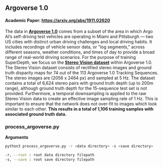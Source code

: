 ## Argoverse 1.0

#### Academic Paper: https://arxiv.org/abs/1911.02620

The data in [**Argoverse 1.0**](https://www.argoverse.org/index.html) comes from a subset of the area in which Argo AI’s self-driving test vehicles are operating in Miami and Pittsburgh — two US cities with distinct urban driving challenges and local driving habits. It includes recordings of vehicle sensor data, or "log segments," across different seasons, weather conditions, and times of day to provide a broad range of real-world driving scenarios. For the purpose of training SuperDepth, we focus on the [**Stereo Vision dataset**](https://www.argoverse.org/av1.html#stereo-link) within Argoverse 1.0. The Stereo Vision dataset consists of rectified stereo images and ground truth disparity maps for 74 out of the 113 Argoverse 1.0  Tracking Sequences. The stereo images are (2056 x 2464 px) and sampled at 5 Hz. The dataset contains a total of 6,624 stereo pairs with ground truth depth (up to 200m range), although ground truth depth for the 15-sequence test set is not provided. Furthermore, a temporal downsampling is applied to the raw Stereo Vision data to create an effective image sampling rate of 1 Hz. This is important to ensure that the network does not over-fit to images which look similar to each other. **This results in a total of 1,106 training samples with associated ground truth data.**

### process_argoverse.py

**Arguments**
```bash
python3 process_argoverse.py -r <data directory> -s <save directory>

-r, --root : root data directory filepath
-s, --save : root save directory filepath
```